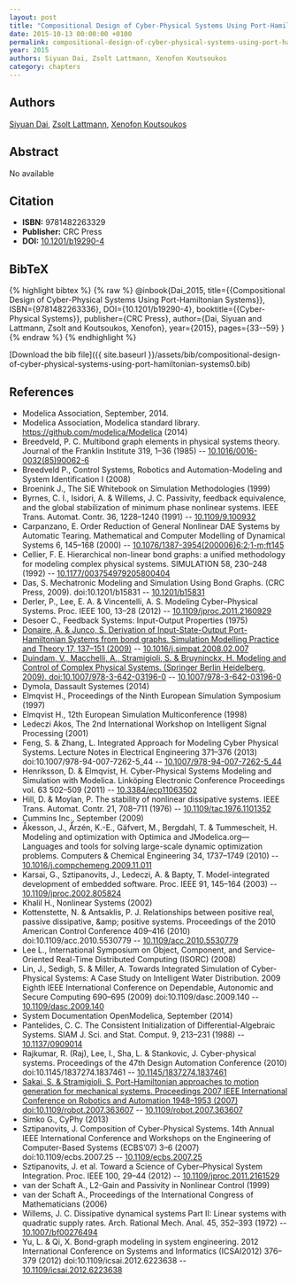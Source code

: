 ```yaml
---
layout: post
title: "Compositional Design of Cyber-Physical Systems Using Port-Hamiltonian Systems"
date: 2015-10-13 00:00:00 +0100
permalink: compositional-design-of-cyber-physical-systems-using-port-hamiltonian-systems0
year: 2015
authors: Siyuan Dai, Zsolt Lattmann, Xenofon Koutsoukos
category: chapters
---
```

 
## Authors
[Siyuan Dai](authors/siyuan-dai), [Zsolt Lattmann](authors/zsolt-lattmann), [Xenofon Koutsoukos](authors/xenofon-koutsoukos)
 
## Abstract
No  available
 
## Citation
- **ISBN:** 9781482263329
- **Publisher:** CRC Press
- **DOI:** [10.1201/b19290-4](https://doi.org/10.1201/b19290-4)
 
## BibTeX
{% highlight bibtex %}
{% raw %}
@inbook{Dai_2015,
  title={{Compositional Design of Cyber-Physical Systems Using Port-Hamiltonian Systems}},
  ISBN={9781482263336},
  DOI={10.1201/b19290-4},
  booktitle={{Cyber-Physical Systems}},
  publisher={CRC Press},
  author={Dai, Siyuan and Lattmann, Zsolt and Koutsoukos, Xenofon},
  year={2015},
  pages={33--59}
}
{% endraw %}
{% endhighlight %}
 
[Download the bib file]({{ site.baseurl }}/assets/bib/compositional-design-of-cyber-physical-systems-using-port-hamiltonian-systems0.bib)
 
## References
- Modelica Association, September, 2014.
- Modelica Association, Modelica standard library. https://github.com/modelica/Modelica (2014)
- Breedveld, P. C. Multibond graph elements in physical systems theory. Journal of the Franklin Institute 319, 1–36 (1985) -- [10.1016/0016-0032(85)90062-6](https://doi.org/10.1016/0016-0032(85)90062-6)
- Breedveld P., Control Systems, Robotics and Automation-Modeling and System Identification I (2008)
- Broenink J., The SiE Whitebook on Simulation Methodologies (1999)
- Byrnes, C. I., Isidori, A. & Willems, J. C. Passivity, feedback equivalence, and the global stabilization of minimum phase nonlinear systems. IEEE Trans. Automat. Contr. 36, 1228–1240 (1991) -- [10.1109/9.100932](https://doi.org/10.1109/9.100932)
- Carpanzano, E. Order Reduction of General Nonlinear DAE Systems by Automatic Tearing. Mathematical and Computer Modelling of Dynamical Systems 6, 145–168 (2000) -- [10.1076/1387-3954(200006)6:2;1-m;ft145](https://doi.org/10.1076/1387-3954(200006)6:2;1-m;ft145)
- Cellier, F. E. Hierarchical non-linear bond graphs: a unified methodology for modeling complex physical systems. SIMULATION 58, 230–248 (1992) -- [10.1177/003754979205800404](https://doi.org/10.1177/003754979205800404)
- Das, S. Mechatronic Modeling and Simulation Using Bond Graphs. (CRC Press, 2009). doi:10.1201/b15831 -- [10.1201/b15831](https://doi.org/10.1201/b15831)
- Derler, P., Lee, E. A. & Vincentelli, A. S. Modeling Cyber–Physical Systems. Proc. IEEE 100, 13–28 (2012) -- [10.1109/jproc.2011.2160929](https://doi.org/10.1109/jproc.2011.2160929)
- Desoer C., Feedback Systems: Input-Output Properties (1975)
- [Donaire, A. & Junco, S. Derivation of Input-State-Output Port-Hamiltonian Systems from bond graphs. Simulation Modelling Practice and Theory 17, 137–151 (2009)](derivation-of-input-state-output-port-hamiltonian-systems-from-bond-graphs) -- [10.1016/j.simpat.2008.02.007](https://doi.org/10.1016/j.simpat.2008.02.007)
- [Duindam, V., Macchelli, A., Stramigioli, S. & Bruyninckx, H. Modeling and Control of Complex Physical Systems. (Springer Berlin Heidelberg, 2009). doi:10.1007/978-3-642-03196-0](modeling-and-control-of-complex-physical-systems) -- [10.1007/978-3-642-03196-0](https://doi.org/10.1007/978-3-642-03196-0)
- Dymola, Dassault Systemes (2014)
- Elmqvist H., Proceedings of the Ninth European Simulation Symposium (1997)
- Elmqvist H., 12th European Simulation Multiconference (1998)
- Ledeczi Akos, The 2nd International Workshop on Intelligent Signal Processing (2001)
- Feng, S. & Zhang, L. Integrated Approach for Modeling Cyber Physical Systems. Lecture Notes in Electrical Engineering 371–376 (2013) doi:10.1007/978-94-007-7262-5_44 -- [10.1007/978-94-007-7262-5_44](https://doi.org/10.1007/978-94-007-7262-5_44)
- Henriksson, D. & Elmqvist, H. Cyber-Physical Systems Modeling and Simulation with Modelica. Linköping Electronic Conference Proceedings vol. 63 502–509 (2011) -- [10.3384/ecp11063502](https://doi.org/10.3384/ecp11063502)
- Hill, D. & Moylan, P. The stability of nonlinear dissipative systems. IEEE Trans. Automat. Contr. 21, 708–711 (1976) -- [10.1109/tac.1976.1101352](https://doi.org/10.1109/tac.1976.1101352)
- Cummins Inc., September (2009)
- Åkesson, J., Årzén, K.-E., Gäfvert, M., Bergdahl, T. & Tummescheit, H. Modeling and optimization with Optimica and JModelica.org—Languages and tools for solving large-scale dynamic optimization problems. Computers &amp; Chemical Engineering 34, 1737–1749 (2010) -- [10.1016/j.compchemeng.2009.11.011](https://doi.org/10.1016/j.compchemeng.2009.11.011)
- Karsai, G., Sztipanovits, J., Ledeczi, A. & Bapty, T. Model-integrated development of embedded software. Proc. IEEE 91, 145–164 (2003) -- [10.1109/jproc.2002.805824](https://doi.org/10.1109/jproc.2002.805824)
- Khalil H., Nonlinear Systems (2002)
- Kottenstette, N. & Antsaklis, P. J. Relationships between positive real, passive dissipative, &amp;amp; positive systems. Proceedings of the 2010 American Control Conference 409–416 (2010) doi:10.1109/acc.2010.5530779 -- [10.1109/acc.2010.5530779](https://doi.org/10.1109/acc.2010.5530779)
- Lee L., International Symposium on Object, Component, and Service-Oriented Real-Time Distributed Computing (ISORC) (2008)
- Lin, J., Sedigh, S. & Miller, A. Towards Integrated Simulation of Cyber-Physical Systems: A Case Study on Intelligent Water Distribution. 2009 Eighth IEEE International Conference on Dependable, Autonomic and Secure Computing 690–695 (2009) doi:10.1109/dasc.2009.140 -- [10.1109/dasc.2009.140](https://doi.org/10.1109/dasc.2009.140)
- System Documentation OpenModelica, September (2014)
- Pantelides, C. C. The Consistent Initialization of Differential-Algebraic Systems. SIAM J. Sci. and Stat. Comput. 9, 213–231 (1988) -- [10.1137/0909014](https://doi.org/10.1137/0909014)
- Rajkumar, R. (Raj), Lee, I., Sha, L. & Stankovic, J. Cyber-physical systems. Proceedings of the 47th Design Automation Conference (2010) doi:10.1145/1837274.1837461 -- [10.1145/1837274.1837461](https://doi.org/10.1145/1837274.1837461)
- [Sakai, S. & Stramigioli, S. Port-Hamiltonian approaches to motion generation for mechanical systems. Proceedings 2007 IEEE International Conference on Robotics and Automation 1948–1953 (2007) doi:10.1109/robot.2007.363607](port-hamiltonian-approaches-to-motion-generation-for-mechanical-systems) -- [10.1109/robot.2007.363607](https://doi.org/10.1109/robot.2007.363607)
- Simko G., CyPhy (2013)
- Sztipanovits, J. Composition of Cyber-Physical Systems. 14th Annual IEEE International Conference and Workshops on the Engineering of Computer-Based Systems (ECBS’07) 3–6 (2007) doi:10.1109/ecbs.2007.25 -- [10.1109/ecbs.2007.25](https://doi.org/10.1109/ecbs.2007.25)
- Sztipanovits, J. et al. Toward a Science of Cyber–Physical System Integration. Proc. IEEE 100, 29–44 (2012) -- [10.1109/jproc.2011.2161529](https://doi.org/10.1109/jproc.2011.2161529)
- van der Schaft A., L2-Gain and Passivity in Nonlinear Control (1999)
- van der Schaft A., Proceedings of the International Congress of Mathematicians (2006)
- Willems, J. C. Dissipative dynamical systems Part II: Linear systems with quadratic supply rates. Arch. Rational Mech. Anal. 45, 352–393 (1972) -- [10.1007/bf00276494](https://doi.org/10.1007/bf00276494)
- Yu, L. & Qi, X. Bond-graph modeling in system engineering. 2012 International Conference on Systems and Informatics (ICSAI2012) 376–379 (2012) doi:10.1109/icsai.2012.6223638 -- [10.1109/icsai.2012.6223638](https://doi.org/10.1109/icsai.2012.6223638)

